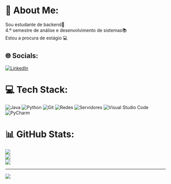 # 💫 About Me:
Sou estudante de backend🧑<br>4.º semestre de análise e desenvolvimento de sistemas📚<br>Estou a procura de estágio 💻


## 🌐 Socials:
[![LinkedIn](https://img.shields.io/badge/LinkedIn-%230077B5.svg?logo=linkedin&logoColor=white)](https://www.linkedin.com/in/isaac-celestino-572876285/) 

# 💻 Tech Stack:
![Java](https://img.shields.io/badge/java-%23ED8B00.svg?style=flat&logo=java&logoColor=white)
![Python](https://img.shields.io/badge/python-%2314354C.svg?style=flat&logo=python&logoColor=white)
![Git](https://img.shields.io/badge/git-%23F05033.svg?style=flat&logo=git&logoColor=white)
![Redes](https://img.shields.io/badge/redes-%230077B5.svg?style=flat&logo=network&logoColor=white)
![Servidores](https://img.shields.io/badge/servidores-%230A0A0A.svg?style=flat&logo=server&logoColor=white)
![Visual Studio Code](https://img.shields.io/badge/Visual%20Studio%20Code-%23007ACC.svg?style=flat&logo=visual-studio-code&logoColor=white)
![PyCharm](https://img.shields.io/badge/PyCharm-%23000000.svg?style=flat&logo=pycharm&logoColor=white)
# 📊 GitHub Stats:
![](https://github-readme-stats.vercel.app/api?username=Isaac-Celestino&theme=radical&hide_border=false&include_all_commits=false&count_private=false)<br/>
![](https://github-readme-streak-stats.herokuapp.com/?user=Isaac-Celestino&theme=radical&hide_border=false)<br/>
![](https://github-readme-stats.vercel.app/api/top-langs/?username=Isaac-Celestino&theme=radical&hide_border=false&include_all_commits=false&count_private=false&layout=compact)

---
[![](https://visitcount.itsvg.in/api?id=Isaac-Celestino&icon=0&color=0)](https://visitcount.itsvg.in)

<!-- Proudly created with GPRM ( https://gprm.itsvg.in ) -->
